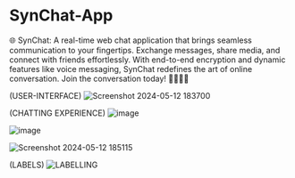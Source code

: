 # SynChat-App
🌐 SynChat: A real-time web chat application that brings seamless communication to your fingertips. Exchange messages, share media, and connect with friends effortlessly. With end-to-end encryption and dynamic features like voice messaging, SynChat redefines the art of online conversation. Join the conversation today! 🚀📱💬✨

(USER-INTERFACE)
![Screenshot 2024-05-12 183700](https://github.com/f219066/SynChat-App/assets/152991545/7a45ec08-ee88-4443-981b-f85813671248)

(CHATTING EXPERIENCE)
![image](https://github.com/f219066/SynChat-App/assets/152991545/2367c4f8-9567-4cdd-981a-b44ac852dff2)



![image](https://github.com/f219066/SynChat-App/assets/152991545/deaaf95e-bfc5-41ce-accf-611f78d6ffe0)



![Screenshot 2024-05-12 185115](https://github.com/f219066/SynChat-App/assets/152991545/baad6295-b132-45b5-86be-5ffb030610c9)


(LABELS)
![LABELLING](https://github.com/f219066/SynChat-App/assets/152991545/8cc908e7-bb93-470a-95d3-18a01152a293)



